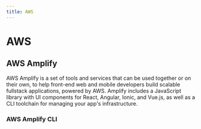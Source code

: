 ```yaml
---
title: AWS
---
```



# AWS

## AWS Amplify

AWS Amplify is a set of tools and services that can be used together or on their own, to help front-end web and mobile developers build scalable fullstack applications, powered by AWS. Amplify includes a JavaScript library with UI components for React, Angular, Ionic, and Vue.js, as well as a CLI toolchain for managing your app's infrastructure.
### AWS Amplify CLI
